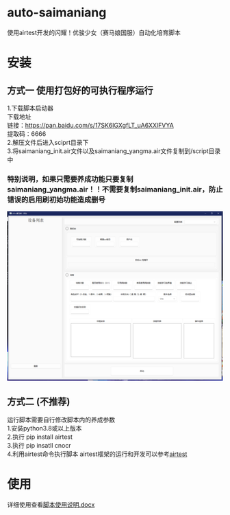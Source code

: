 # auto-saimaniang
使用airtest开发的闪耀！优骏少女（赛马娘国服）自动化培育脚本

# 安装
## 方式一  使用打包好的可执行程序运行
1.下载脚本启动器  
下载地址  
链接：https://pan.baidu.com/s/17SK6lGXgfLT_uA6XXlFVYA  
提取码：6666  
2.解压文件后进入sciprt目录下  
3.将saimaniang_init.air文件以及saimaniang_yangma.air文件复制到/script目录中  
**<h3>特别说明，如果只需要养成功能只要复制saimaniang_yangma.air！！不需要复制saimaniang_init.air，防止错误的启用刷初始功能造成删号</h3>**
![启动界面](./img/图片1.png)

## 方式二 (不推荐)
运行脚本需要自行修改脚本内的养成参数  
1.安装python3.8或以上版本  
2.执行 pip install airtest  
3.执行 pip insatll cnocr  
4.利用airtest命令执行脚本
airtest框架的运行和开发可以参考[airtest](https://github.com/AirtestProject/Airtest)

# 使用
详细使用查看[脚本使用说明.docx](./脚本使用说明.docx)
